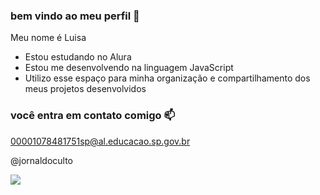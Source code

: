 ### bem vindo ao meu perfil 🖤

Meu nome é Luisa

- Estou estudando no Alura
- Estou me desenvolvendo na linguagem JavaScript
- Utilizo esse espaço para minha organização e compartilhamento dos meus projetos desenvolvidos

### você entra em contato comigo 📫

00001078481751sp@al.educacao.sp.gov.br

@jornaldoculto

![](https://media1.tenor.com/m/ihqN6a3iiYEAAAAd/pikachu-shocked-face-stunned.gif)
